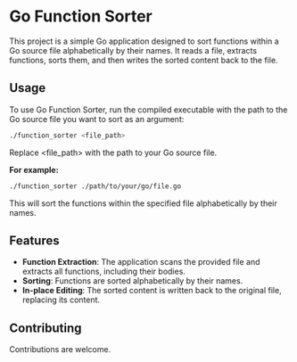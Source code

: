 # Go Function Sorter

This project is a simple Go application designed to sort functions within a Go source file alphabetically by their names. It reads a file, extracts functions, sorts them, and then writes the sorted content back to the file.

## Usage

To use Go Function Sorter, run the compiled executable with the path to the Go source file you want to sort as an argument:
```bash
./function_sorter <file_path>
```
Replace <file_path> with the path to your Go source file.

**For example:**
```bash
./function_sorter ./path/to/your/go/file.go
```
This will sort the functions within the specified file alphabetically by their names.

## Features

- **Function Extraction**: The application scans the provided file and extracts all functions, including their bodies.
- **Sorting**: Functions are sorted alphabetically by their names.
- **In-place Editing**: The sorted content is written back to the original file, replacing its content.

## Contributing

Contributions are welcome.